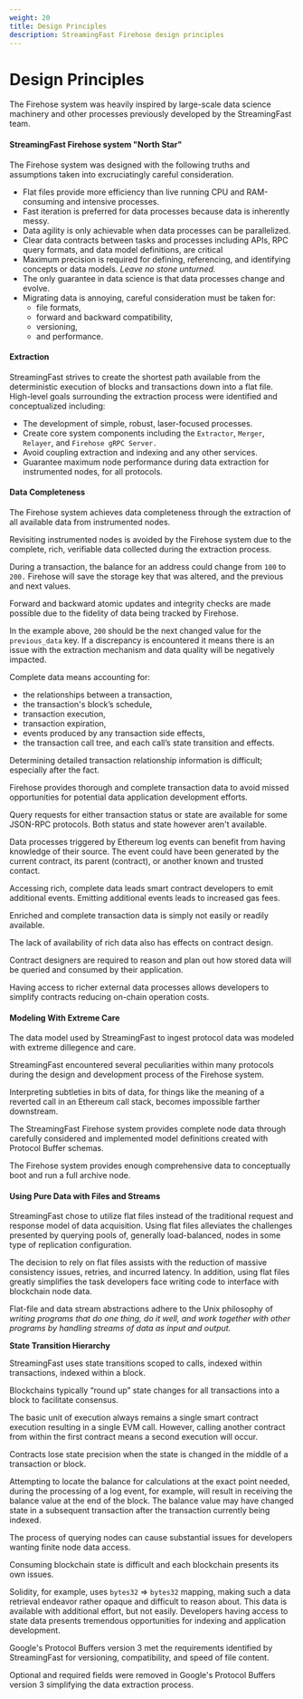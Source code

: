 ```yaml
---
weight: 20
title: Design Principles
description: StreamingFast Firehose design principles
---
```


# Design Principles

The Firehose system was heavily inspired by large-scale data science machinery and other processes previously developed by the StreamingFast team.

#### StreamingFast Firehose system "North Star"

The Firehose system was designed with the following truths and assumptions taken into excruciatingly careful consideration.

* Flat files provide more efficiency than live running CPU and RAM-consuming and intensive processes.
* Fast iteration is preferred for data processes because data is inherently messy.
* Data agility is only achievable when data processes can be parallelized.
* Clear data contracts between tasks and processes including APIs, RPC query formats, and data model definitions, are critical
* Maximum precision is required for defining, referencing, and identifying concepts or data models. _Leave no stone unturned._
* The only guarantee in data science is that data processes change and evolve.
* Migrating data is annoying, careful consideration must be taken for:
  * file formats,
  * forward and backward compatibility,
  * versioning,
  * and performance.

#### Extraction

StreamingFast strives to create the shortest path available from the deterministic execution of blocks and transactions down into a flat file. High-level goals surrounding the extraction process were identified and conceptualized including:

* The development of simple, robust, laser-focused processes.&#x20;
* Create core system components including the `Extractor`, `Merger`, `Relayer`, and `Firehose gRPC Server.`
* Avoid coupling extraction and indexing and any other services.
* Guarantee maximum node performance during data extraction for instrumented nodes, for all protocols.

#### Data Completeness

The Firehose system achieves data completeness through the extraction of all available data from instrumented nodes.&#x20;

Revisiting instrumented nodes is avoided by the Firehose system due to the complete, rich, verifiable data collected during the extraction process.

During a transaction, the balance for an address could change from `100` to `200.` Firehose will save the storage key that was altered, and the previous and next values.&#x20;

Forward and backward atomic updates and integrity checks are made possible due to the fidelity of data being tracked by Firehose.&#x20;

In the example above, `200` should be the next changed value for the `previous_data` key. If a discrepancy is encountered it means there is an issue with the extraction mechanism and data quality will be negatively impacted.

Complete data means accounting for:&#x20;

* the relationships between a transaction,&#x20;
* the transaction's block’s schedule,&#x20;
* transaction execution,&#x20;
* transaction expiration,
* events produced by any transaction side effects,
* the transaction call tree, and each call’s state transition and effects.&#x20;

Determining detailed transaction relationship information is difficult; especially after the fact.

Firehose provides thorough and complete transaction data to avoid missed opportunities for potential data application development efforts.

Query requests for either transaction status or state are available for some JSON-RPC protocols. Both status and state however aren't available.

Data processes triggered by Ethereum log events can benefit from having knowledge of their source. The event could have been generated by the current contract, its parent (contract), or another known and trusted contact.

Accessing rich, complete data leads smart contract developers to emit additional events. Emitting additional events leads to increased gas fees.

Enriched and complete transaction data is simply not easily or readily available.&#x20;

The lack of availability of rich data also has effects on contract design.&#x20;

Contract designers are required to reason and plan out how stored data will be queried and consumed by their application.

Having access to richer external data processes allows developers to simplify contracts reducing on-chain operation costs.

#### Modeling With Extreme Care

The data model used by StreamingFast to ingest protocol data was modeled with extreme dillegence and care.&#x20;

StreamingFast encountered several peculiarities within many protocols during the design and development process of the Firehose system.

Interpreting subtleties in bits of data, for things like the meaning of a reverted call in an Ethereum call stack, becomes impossible farther downstream.&#x20;

The StreamingFast Firehose system provides complete node data through carefully considered and implemented model definitions created with Protocol Buffer schemas.&#x20;

The Firehose system provides enough comprehensive data to conceptually boot and run a full archive node.

#### Using Pure Data with Files and Streams

StreamingFast chose to utilize flat files instead of the traditional request and response model of data acquisition. Using flat files alleviates the challenges presented by querying pools of, generally load-balanced, nodes in some type of replication configuration.

The decision to rely on flat files assists with the reduction of massive consistency issues, retries, and incurred latency. In addition, using flat files greatly simplifies the task developers face writing code to interface with blockchain node data.

Flat-file and data stream abstractions adhere to the Unix philosophy of _writing programs that do one thing, do it well, and work together with other programs by handling streams of data as input and output._

**State Transition Hierarchy**

StreamingFast uses state transitions scoped to calls, indexed within transactions, indexed within a block.

Blockchains typically “round up” state changes for all transactions into a block to facilitate consensus.&#x20;

The basic unit of execution always remains a single smart contract execution resulting in a single EVM call. However, calling another contract from within the first contract means a second execution will occur.

Contracts lose state precision when the state is changed in the middle of a transaction or block. &#x20;

Attempting to locate the balance for calculations at the exact point needed, during the processing of a log event, for example, will result in receiving the balance value at the end of the block. The balance value may have changed state in a subsequent transaction after the transaction currently being indexed.

The process of querying nodes can cause substantial issues for developers wanting finite node data access.

Consuming blockchain state is difficult and each blockchain presents its own issues.

Solidity, for example, uses `bytes32` => `bytes32` mapping, making such a data retrieval endeavor rather opaque and difficult to reason about. This data is available with additional effort, but not easily. Developers having access to state data presents tremendous opportunities for indexing and application development.

Google's Protocol Buffers version 3 met the requirements identified by StreamingFast for versioning, compatibility, and speed of file content.

Optional and required fields were removed in Google's Protocol Buffers version 3 simplifying the data extraction process.
